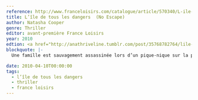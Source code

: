 ```yaml
---
reference: http://www.franceloisirs.com/catalogue/article/570340/L-ile-de-tous-les-dangers/Cooper-Natasha
title: L’île de tous les dangers  (No Escape)
author: Natasha Cooper
genre: Thriller
editor: avant-première France Loisirs
year: 2010
edtion: <a href="http://anathriveline.tumblr.com/post/35768782764/lile-de-tous-les-dangers-de-natasha-cooper">Belfond, 2011</a>
blockquote: |-
  Une famille est sauvagement assassinée lors d’un pique-nique sur la petite île de Wight. Très rapidement, la police arrête un jeune homme au comportement étrange. Une psychologue, Karen Taylor, est envoyée sur place pour évaluer le suspect. Elle réalise que ce coupable idéal est peut-être innocent et décide, malgré les pressions, de lui venir en aide…

date: 2010-04-10T00:00:00
tags:
  - l’île de tous les dangers
  - thriller
  - france loisirs
---
```

